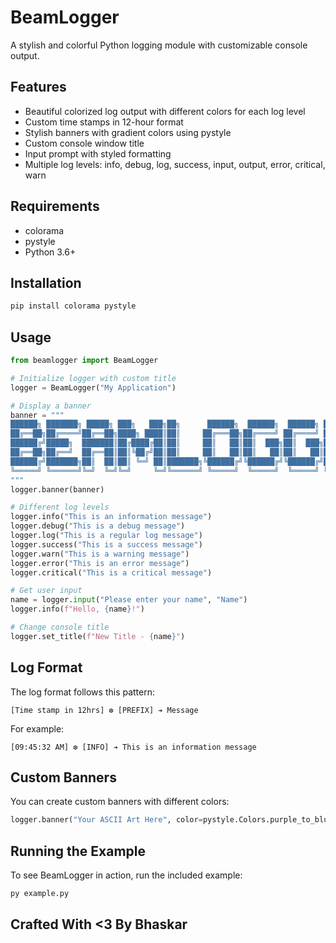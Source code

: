 # BeamLogger

A stylish and colorful Python logging module with customizable console output.

## Features

- Beautiful colorized log output with different colors for each log level
- Custom time stamps in 12-hour format
- Stylish banners with gradient colors using pystyle
- Custom console window title
- Input prompt with styled formatting
- Multiple log levels: info, debug, log, success, input, output, error, critical, warn

## Requirements

- colorama
- pystyle
- Python 3.6+

## Installation

```bash
pip install colorama pystyle
```

## Usage

```python
from beamlogger import BeamLogger

# Initialize logger with custom title
logger = BeamLogger("My Application")

# Display a banner
banner = """
██████╗ ███████╗ █████╗ ███╗   ███╗██╗      ██████╗  ██████╗  ██████╗ ███████╗██████╗ 
██╔══██╗██╔════╝██╔══██╗████╗ ████║██║     ██╔═══██╗██╔════╝ ██╔════╝ ██╔════╝██╔══██╗
██████╔╝█████╗  ███████║██╔████╔██║██║     ██║   ██║██║  ███╗██║  ███╗█████╗  ██████╔╝
██╔══██╗██╔══╝  ██╔══██║██║╚██╔╝██║██║     ██║   ██║██║   ██║██║   ██║██╔══╝  ██╔══██╗
██████╔╝███████╗██║  ██║██║ ╚═╝ ██║███████╗╚██████╔╝╚██████╔╝╚██████╔╝███████╗██║  ██║
╚═════╝ ╚══════╝╚═╝  ╚═╝╚═╝     ╚═╝╚══════╝ ╚═════╝  ╚═════╝  ╚═════╝ ╚══════╝╚═╝  ╚═╝
"""
logger.banner(banner)

# Different log levels
logger.info("This is an information message")
logger.debug("This is a debug message")
logger.log("This is a regular log message")
logger.success("This is a success message")
logger.warn("This is a warning message")
logger.error("This is an error message")
logger.critical("This is a critical message")

# Get user input
name = logger.input("Please enter your name", "Name")
logger.info(f"Hello, {name}!")

# Change console title
logger.set_title(f"New Title - {name}")
```

## Log Format

The log format follows this pattern:
```
[Time stamp in 12hrs] ❆ [PREFIX] ➔ Message
```

For example:
```
[09:45:32 AM] ❆ [INFO] ➔ This is an information message
```

## Custom Banners

You can create custom banners with different colors:

```python
logger.banner("Your ASCII Art Here", color=pystyle.Colors.purple_to_blue, spacing=10)
```

## Running the Example

To see BeamLogger in action, run the included example:

```bash
py example.py
```

## Crafted With <3 By Bhaskar 